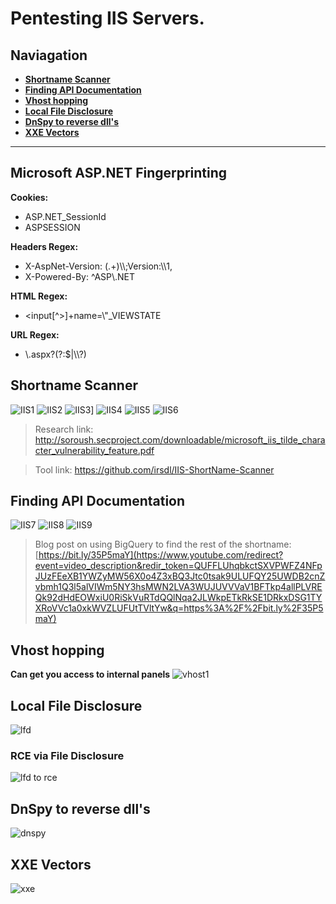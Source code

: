 # Pentesting IIS Servers.
## Naviagation
- **[Shortname Scanner](#Shortname%20Scanner)**
- **[Finding API Documentation](#Finding%20API%20Documentation)**
- **[Vhost hopping](#Vhost%20hopping)**
- **[Local File Disclosure](#Local%20File%20Disclosure)**
- **[DnSpy to reverse dll's](#DnSpy%20to%20reverse%20dll's)**
- **[XXE Vectors](#XXE%20Vectors)**
---
## Microsoft ASP.NET Fingerprinting
**Cookies:**
- ASP.NET_SessionId
- ASPSESSION

**Headers Regex:**
- X-AspNet-Version: (.+)\\\\;Version:\\\1,
- X-Powered-By: \^ASP\\\.NET

**HTML Regex:**
- <input[\^>]+name=\\"_VIEWSTATE

**URL Regex:**
- \\\.aspx?(?:$|\\\\?)

## Shortname Scanner
![IIS1](IIS1.png)
![IIS2](IIS2.png)
![IIS3](IIS3.png)]
![IIS4](IIS4.png)
![IIS5](IIS5.png)
![IIS6](IIS6.png)
> Research link: http://soroush.secproject.com/downloadable/microsoft_iis_tilde_character_vulnerability_feature.pdf

> Tool link: https://github.com/irsdl/IIS-ShortName-Scanner

## Finding API Documentation
![IIS7](IIS7.png)
![IIS8](IIS8.png)
![IIS9](IIS9.png)
>  Blog post on using BigQuery to find the rest of the shortname: [https://bit.ly/35P5maY](https://www.youtube.com/redirect?event=video_description&redir_token=QUFFLUhqbkctSXVPWFZ4NFpJUzFEeXB1YWZyMW56X0o4Z3xBQ3Jtc0tsak9ULUFQY25UWDB2cnZvbmh1Q3l5alVIWm5NY3hsMWN2LVA3WUJUVVVaV1BFTkp4allPLVREQk92dHdEOWxiU0RiSkVuRTdQQlNqa2JLWkpETkRkSE1DRkxDSG1TYXRoVVc1a0xkWVZLUFUtTVltYw&q=https%3A%2F%2Fbit.ly%2F35P5maY)



## Vhost hopping
**Can get you access to internal panels**
![vhost1](vhost1.png)

## Local File Disclosure
![lfd](lfd.png)

### RCE via File Disclosure
![lfd to rce](lfd%20to%20rce.png)

## DnSpy to reverse dll's
![dnspy](dnspy.png)

## XXE Vectors
![xxe](xxe.png)